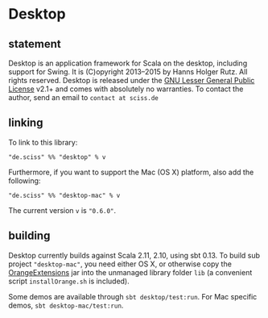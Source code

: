 # Desktop

## statement

Desktop is an application framework for Scala on the desktop, including support for Swing. It is (C)opyright 2013&ndash;2015 by Hanns Holger Rutz. All rights reserved. Desktop is released under the [GNU Lesser General Public License](https://raw.github.com/Sciss/Desktop/master/LICENSE) v2.1+ and comes with absolutely no warranties. To contact the author, send an email to `contact at sciss.de`

## linking

To link to this library:

    "de.sciss" %% "desktop" % v

Furthermore, if you want to support the Mac (OS X) platform, also add the following:

    "de.sciss" %% "desktop-mac" % v

The current version `v` is `"0.6.0"`.

## building

Desktop currently builds against Scala 2.11, 2.10, using sbt 0.13. To build sub project `"desktop-mac"`, you need either OS X, or otherwise copy the [OrangeExtensions](http://ymasory.github.io/OrangeExtensions/) jar into the unmanaged library folder `lib` (a convenient script `installOrange.sh` is included).

Some demos are available through `sbt desktop/test:run`. For Mac specific demos, `sbt desktop-mac/test:run`.
